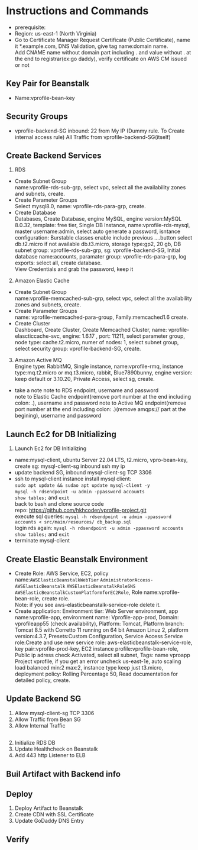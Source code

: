 # Instructions and Commands
- prerequisite:
- Region: us-east-1 (North Virginia) 
- Go to Certificate Manager 
Request Certificate (Public Certificate), name it *.example.com, DNS Validation, give tag name:domain name.  
Add CNAME name without domain part including . and value without . at the end to registrar(ex:go daddy), verify certificate on AWS CM issued or not  
## Key Pair for Beanstalk
- Name:vprofile-bean-key 
## Security Groups
- vprofile-backend-SG 
inbound:
22 from My IP (Dummy rule. To Create internal access rule)
All Traffic from vprofile-backend-SG(itself)

## Create Backend Services
1. RDS  
- Create Subnet Group  
name:vprofile-rds-sub-grp, select vpc, select all the availability zones and subnets, create.  
- Create Parameter Groups  
Select mysql8.0, name: vprofile-rds-para-grp, create.  
- Create Database  
Databases, Create Database, engine MySQL, engine version:MySQL 8.0.32, template: free tier, Single DB Instance, name:vprofile-rds-mysql, master username:admin, select auto generate a password, isntance configuration: Burstable classes enable include previous ....button select db.t2.micro if not available db.t3.micro, storage type:gp2, 20 gb, DB subnet group: vprofile-rds-sub-grp, sg: vprofile-backend-SG, Initial database name:accounts, paramater group: vprofile-rds-para-grp, log exports: select all, create database.  
View Credentials and grab the password, keep it   

2. Amazon Elastic Cache  
- Create Subnet Group  
name:vprofile-memcached-sub-grp, select vpc, select all the availability zones and subnets, 
create.  
- Create Parameter Groups  
name: vprofile-memcached-para-group, Family:memcached1.6 create.  
- Create Cluster  
Dashboard, Create Cluster, Create Memcached Cluster, name: vprofile-elascticcache-svc, engine: 1.6.17   , port: 11211, select parameter group, node type: cache.t2.micro, numer of nodes: 1, select subnet group, select security group: vprofile-backend-SG, create.    

3. Amazon Active MQ  
Engine type: RabbitMQ, Single instance, name:vprofile-rmq, instance type:mq.t2.micro or mq.t3.micro, rabbit, Blue7890bunny, engine version: keep default or 3.10.20, Private Access, select sg, create.  
- take a note
note to RDS endpoint, username and password   
note to Elastic Cache endpoint(remove port number at the end including colon: .), username and 
password
note to Active MQ endpoint(remove port number at the end including colon: .)(remove amqps:// part at the begining), username and password

## Launch Ec2 for DB Initializing
1. Launch Ec2 for DB Initializing  
- name:mysql-client, ubuntu Server 22.04 LTS, t2.micro, vpro-bean-key, create sg: 
mysql-client-sg inbound ssh my ip 
- update backend SG, inbound mysql-client-sg TCP 3306 
- ssh to mysql-client instance install mysql client:  
`sudo apt update && sudao apt update mysql-client -y`  
`mysql -h rdsendpoint -u admin -ppassword accounts`  
`show tables;` and `exit`  
back to bash and clone source code  
repo: https://github.com/hkhcoder/vprofile-project.git  
execute sql queries: `mysql -h rdsendpoint -u admin -ppassword accounts < src/main/resources/
db_backup.sql`  
login rds again: `mysql -h rdsendpoint -u admin -ppassword accounts`  
`show tables;` and `exit`  
- terminate mysql-client 


## Create Elastic Beanstalk Environment  
- Create Role: AWS Service, EC2, policy name:`AWSElasticBeanstalkWebTier` `AdministratorAccess-AWSElasticBeanstalk` `AWSElasticBeanstalkRoleSNS` `AWSElasticBeanstalkCustomPlatformforEC2Role`, Role name:vprofile-bean-role, create role.  
Note: if you see aws-elasticbeanstalk-service-role delete it.
- Create application: Environment tier: Web Server environment, app name:vprofile-app, environment name: Vprofile-app-prod, Domain: vprofileapp55 (check availability), Platform: Tomcat, Platform branch: Tomcat 8.5 with Corretto 11 running on 64 bit Amazon Linuz 2, platform version:4.3.7, Presets:Custom Configuration, Service Access Service role:Create and use new service role: aws-elasticbeanstalk-service-role, key pair:vprofile-prod-key, EC2 instance profile:vprofile-bean-role, Public ip adress check Activated, select all subnet, Tags: name vproapp Project vprofile, if you get an error uncheck us-east-1e, auto scaling load balanced min:2 max:2, instance type keep just t3.micro, deployment policy: Rolling Percentage 50, Read documentation for detailed policy, create.     


## Update Backend SG
1. Allow mysql-client-sg TCP 3306
1. Allow Traffic from Bean SG
2. Allow Internal Traffic




## 

2. Initialize RDS DB
3. Update Healthcheck on Beanstalk
4. Add 443 http Listener to ELB

## Buil Artifact with Backend info
## Deploy
1. Deploy Artifact to Beanstalk
2. Create CDN with SSL Certificate
3. Update GoDaddy DNS Entry
## Verify

